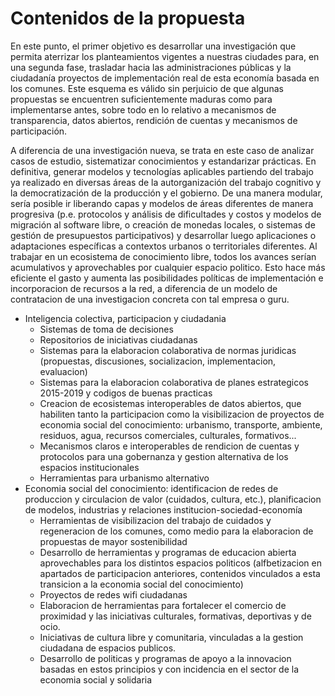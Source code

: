 # Contenidos de la propuesta

En este punto, el primer objetivo es desarrollar una investigación que permita aterrizar los planteamientos vigentes a nuestras ciudades para, en una segunda fase, trasladar hacia las administraciones públicas y la ciudadanía proyectos de implementación real de esta economía basada en los comunes. Este esquema es válido sin perjuicio de que algunas propuestas se encuentren suficientemente maduras como para implementarse antes, sobre todo en lo relativo a mecanismos de transparencia, datos abiertos, rendición de cuentas y mecanismos de participación.

A diferencia de una investigación nueva, se trata en este caso de analizar casos de estudio, sistematizar conocimientos y estandarizar prácticas. En definitiva, generar modelos y tecnologías aplicables partiendo del trabajo ya realizado en diversas áreas de la autorganización del trabajo cognitivo y la democratización de la producción y el gobierno. De una manera modular, sería posible ir liberando capas y modelos de áreas diferentes de manera progresiva (p.e. protocolos y análisis de dificultades y costos y modelos de migración al software libre, o creación de monedas locales, o sistemas de gestión de presupuestos participativos) y desarrollar luego aplicaciones o adaptaciones específicas a contextos urbanos o territoriales diferentes. Al trabajar en un ecosistema de conocimiento libre, todos los avances serían acumulativos y aprovechables por cualquier espacio politico. Esto hace más eficiente el gasto y aumenta las posibilidades políticas de implementación e incorporacion de recursos a la red, a diferencia de un modelo de contratacion de una investigacion concreta con tal empresa o guru. 

* Inteligencia colectiva, participacion y ciudadania
  * Sistemas de toma de decisiones
  * Repositorios de iniciativas ciudadanas
  * Sistemas para la elaboracion colaborativa de normas juridicas (propuestas, discusiones, socializacion, implementacion, evaluacion)
  * Sistemas para la elaboracion colaborativa de planes estrategicos 2015-2019 y codigos de buenas practicas
  * Creacion de ecosistemas interoperables de datos abiertos, que habiliten tanto la participacion como la visibilizacion de proyectos de economia social del conocimiento: urbanismo, transporte, ambiente, residuos, agua, recursos comerciales, culturales, formativos...
  * Mecanismos claros e interoperables de rendicion de cuentas y protocolos para una gobernanza y gestion alternativa de los espacios institucionales
  * Herramientas para urbanismo alternativo
* Economia social del conocimiento: identificacion de redes de produccion y circulacion de valor (cuidados, cultura, etc.), planificacion de modelos, industrias y relaciones institucion-sociedad-economía 
  * Herramientas de visibilizacion del trabajo de cuidados y regeneracion de los comunes, como medio para la elaboracion de propuestas de mayor sostenibilidad
  * Desarrollo de herramientas y programas de educacion abierta aprovechables para los distintos espacios politicos (alfbetizacion en apartados de participacion anteriores,  contenidos vinculados a esta transicion a la economia social del conocimiento)
  * Proyectos de redes wifi ciudadanas
  * Elaboracion de herramientas para fortalecer el comercio de proximidad y las iniciativas culturales, formativas, deportivas y de ocio.
  * Iniciativas de cultura libre y comunitaria, vinculadas a la gestion ciudadana de espacios publicos.
  * Desarrollo de politicas y programas de apoyo a la innovacion basadas en estos principios y con incidencia en el sector de la economia social y solidaria


